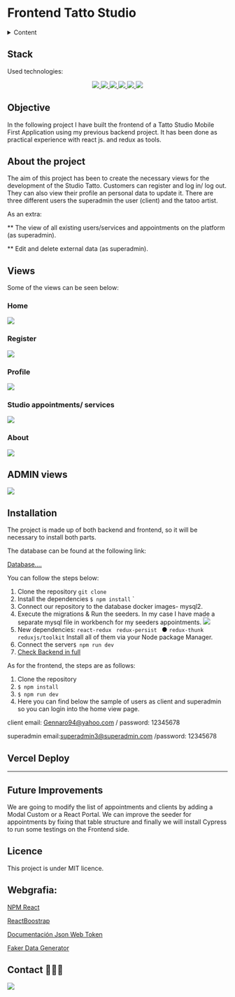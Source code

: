 # Frontend Tatto Studio

<details>
  <summary>Content</summary>
  <ol>
    <li><a href="#stack">Stack</a></li>
    <li><a href="#objective-">Objective</a></li>
    <li><a href="#about-the-project-🔎">About the project</a></li>
    <li><a href="#views">Views</a></li>
    <li><a href="#installation">Installation</a></li>
    <li><a href="#webgrafia">Webgrafia</a></li>
    <li><a href="#licence">Licence</a></li>
   <li><a href="#contacto">Contact</a></li>
  </ol>
</details>

## Stack

Used technologies:

<div align="center">

<a href="https://www.reactjs.com/">
    <img src= "https://img.shields.io/badge/React-20232A?style=for-the-badge&logo=react&logoColor=61DAFB"/>
</a>
 <a href="https://redux.js.org/">
    <img src= "https://user-images.githubusercontent.com/121863208/227808568-89a147ae-a047-4b1c-8065-9de44bd9bcb2.svg"/>
</a>
<a href="https://nodejs.org/en">
    <img src= "https://user-images.githubusercontent.com/121863208/227808607-7170e528-cc5d-4a04-a7ec-edfad90e2a1e.svg"/>
</a>
<a href="https://react-bootstrap.github.io/">
    <img src= "https://user-images.githubusercontent.com/121863208/227808594-021a15ab-7e14-454b-b977-4a5ade8287ed.svg"/>
</a>
<a href="https://developer.mozilla.org/es/docs/Web/CSS">
    <img src= "https://user-images.githubusercontent.com/121863208/227808642-a8dcfecb-74b9-4796-8b2b-7bfe5cf1b4ba.svg"/>
</a>
<a href="https://nextjs.org/">
    <img src= "https://user-images.githubusercontent.com/121863208/227808660-c8b59b3d-34bd-446f-83e1-8157f5a09b98.svg"/>
</a>
</div>

## Objective

In the following project I have built the frontend of a Tatto Studio Mobile First Application using my previous backend project. It has been done as practical experience with react js. and redux as tools.

## About the project

The aim of this project has been to create the necessary views for the development of the Studio Tatto. Customers can register and log in/ log out.
They can also view their profile an personal data to update it. There are three different users the superadmin the user (client) and the tatoo artist.

As an extra:

\*\* The view of all existing users/services and appointments on the platform (as superadmin).

\*\* Edit and delete external data (as superadmin).

## Views

Some of the views can be seen below:

### Home

<img src="./public/home.png">

### Register

<img src="./public/register.png">

### Profile

<img src="./public/profileview.png">

### Studio appointments/ services

<img src="./public/services.png">

### About

<img src="./public/about.png">

## ADMIN views

<img src="./public/adminview.png">

## Installation

The project is made up of both backend and frontend, so it will be necessary to install both parts.

The database can be found at the following link:

[Database....]()

You can follow the steps below:

1. Clone the repository `git clone`
2. Install the dependencies `$ npm install` `
3. Connect our repository to the database docker images- mysql2.
4. Execute the migrations & Run the seeders. In my case I have made a separate mysql file in workbench for my seeders appointments.
   <img src="./public/db.png">
5. New dependencies: `react-redux ` `redux-persist ` ● `redux-thunk `
   ` reduxjs/toolkit` Install all of them via your Node package Manager.
6. Connect the server`$ npm run dev`
7. <a href="https://github.com/Maricode-40/Studiotatto-backend"> Check Backend in full </a>

</a>

As for the frontend, the steps are as follows:

1. Clone the repository
2. `$ npm install`
3. `$ npm run dev`
4. Here you can find below the sample of users as client and superadmin so you can login into the home view page.

client email: Gennaro94@yahoo.com
/ password: 12345678

superadmin email:superadmin3@superadmin.com /password: 12345678

## Vercel Deploy

---

## Future Improvements

We are going to modify the list of appointments and clients by adding a Modal Custom or a React Portal.
We can improve the seeder for appointments by fixing that table structure and finally we will install Cypress to run some testings on the Frontend side.


## Licence
This project is under MIT licence.

## Webgrafia:

<a href="https://www.npmjs.com/package/react" target="_blank"> NPM React </a>

<a href="https://react-bootstrap.netlify.app/" target="_blank"> ReactBoostrap </a>

<a href="https://jwt.io/" target="_blank"> Documentación Json Web Token</a>

<a href="https://fakerjs.dev/" target="_blank"> Faker Data Generator </a>

## Contact 👩🏽‍💻

<a href="https://www.linkedin.com/in/marissarico" target="_blank"> <img src="https://img.shields.io/badge/-LinkedIn-%230077B5?style=for-the-badge&logo=linkedin&logoColor=white" target="_blank"></a>
